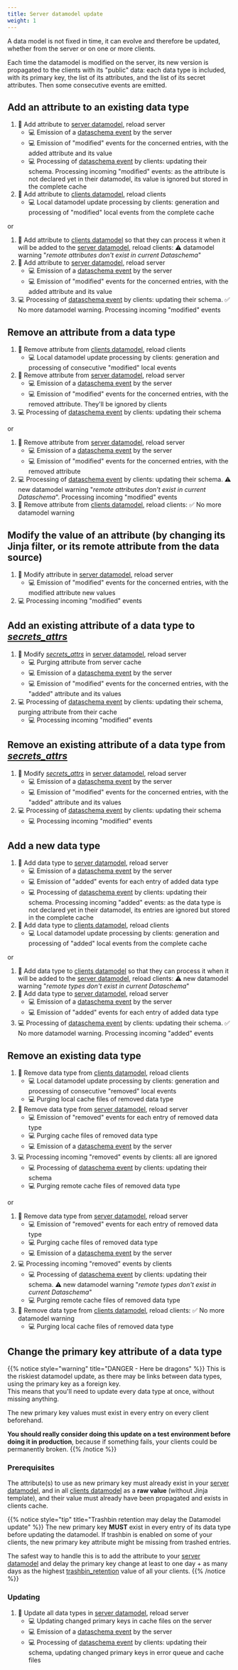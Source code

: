 ```yaml
---
title: Server datamodel update
weight: 1
---
```


A data model is not fixed in time, it can evolve and therefore be updated, whether from the server or on one or more clients.

Each time the datamodel is modified on the server, its new version is propagated to the clients with its "public" data: each data type is included, with its primary key, the list of its attributes, and the list of its secret attributes. Then some consecutive events are emitted.

## Add an attribute to an existing data type

1. 👱 Add attribute to [server datamodel](../../hermes/key-concepts/#server-datamodel), reload server
    - 💻 Emission of a [dataschema event](../../hermes/how-it-works/hermes-server/events-emitted/) by the server
    - 💻 Emission of "modified" events for the concerned entries, with the added attribute and its value
    - 💻 Processing of [dataschema event](../../hermes/how-it-works/hermes-server/events-emitted/) by clients: updating their schema. Processing incoming "modified" events: as the attribute is not declared yet in their datamodel, its value is ignored but stored in the complete cache
2. 👱 Add attribute to [clients datamodel](../../hermes/key-concepts/#client-datamodel), reload clients
    - 💻 Local datamodel update processing by clients: generation and processing of "modified" local events from the complete cache

or

1. 👱 Add attribute to [clients datamodel](../../hermes/key-concepts/#client-datamodel) so that they can process it when it will be added to the [server datamodel](../../hermes/key-concepts/#server-datamodel), reload clients: ⚠️ datamodel warning "*remote attributes don't exist in current Dataschema*"
2. 👱 Add attribute to [server datamodel](../../hermes/key-concepts/#server-datamodel), reload server
    - 💻 Emission of a [dataschema event](../../hermes/how-it-works/hermes-server/events-emitted/) by the server
    - 💻 Emission of "modified" events for the concerned entries, with the added attribute and its value
3. 💻 Processing of [dataschema event](../../hermes/how-it-works/hermes-server/events-emitted/) by clients: updating their schema. ✅ No more datamodel warning. Processing incoming "modified" events

## Remove an attribute from a data type

1. 👱 Remove attribute from [clients datamodel](../../hermes/key-concepts/#client-datamodel), reload clients
    - 💻 Local datamodel update processing by clients: generation and processing of consecutive "modified" local events
2. 👱 Remove attribute from [server datamodel](../../hermes/key-concepts/#server-datamodel), reload server
    - 💻 Emission of a [dataschema event](../../hermes/how-it-works/hermes-server/events-emitted/) by the server
    - 💻 Emission of "modified" events for the concerned entries, with the removed attribute. They'll be ignored by clients
3. 💻 Processing of [dataschema event](../../hermes/how-it-works/hermes-server/events-emitted/) by clients: updating their schema

or

1. 👱 Remove attribute from [server datamodel](../../hermes/key-concepts/#server-datamodel), reload server
    - 💻 Emission of a [dataschema event](../../hermes/how-it-works/hermes-server/events-emitted/) by the server
    - 💻 Emission of "modified" events for the concerned entries, with the removed attribute
2. 💻 Processing of [dataschema event](../../hermes/how-it-works/hermes-server/events-emitted/) by clients: updating their schema. ⚠️ new datamodel warning "*remote attributes don't exist in current Dataschema*". Processing incoming "modified" events
3. 👱 Remove attribute from [clients datamodel](../../hermes/key-concepts/#client-datamodel), reload clients: ✅ No more datamodel warning

## Modify the value of an attribute (by changing its Jinja filter, or its remote attribute from the data source)

1. 👱 Modify attribute in [server datamodel](../../hermes/key-concepts/#server-datamodel), reload server
    - 💻 Emission of "modified" events for the concerned entries, with the modified attribute new values
2. 💻 Processing incoming "modified" events

## Add an existing attribute of a data type to *[secrets_attrs](../../setup/configuration/hermes-server/#hermes-server.datamodel.data-type-name.sources.datasource-name.secrets_attrs)*

1. 👱 Modify *[secrets_attrs](../../setup/configuration/hermes-server/#hermes-server.datamodel.data-type-name.sources.datasource-name.secrets_attrs)* in [server datamodel](../../hermes/key-concepts/#server-datamodel), reload server
    - 💻 Purging attribute from server cache
    - 💻 Emission of a [dataschema event](../../hermes/how-it-works/hermes-server/events-emitted/) by the server
    - 💻 Emission of "modified" events for the concerned entries, with the "added" attribute and its values
2. 💻 Processing of [dataschema event](../../hermes/how-it-works/hermes-server/events-emitted/) by clients: updating their schema, purging attribute from their cache
    - 💻 Processing incoming "modified" events

## Remove an existing attribute of a data type from *[secrets_attrs](../../setup/configuration/hermes-server/#hermes-server.datamodel.data-type-name.sources.datasource-name.secrets_attrs)*

1. 👱 Modify *[secrets_attrs](../../setup/configuration/hermes-server/#hermes-server.datamodel.data-type-name.sources.datasource-name.secrets_attrs)* in [server datamodel](../../hermes/key-concepts/#server-datamodel), reload server
    - 💻 Emission of a [dataschema event](../../hermes/how-it-works/hermes-server/events-emitted/) by the server
    - 💻 Emission of "modified" events for the concerned entries, with the "added" attribute and its values
2. 💻 Processing of [dataschema event](../../hermes/how-it-works/hermes-server/events-emitted/) by clients: updating their schema
    - 💻 Processing incoming "modified" events

## Add a new data type

1. 👱 Add data type to [server datamodel](../../hermes/key-concepts/#server-datamodel), reload server
    - 💻 Emission of a [dataschema event](../../hermes/how-it-works/hermes-server/events-emitted/) by the server
    - 💻 Emission of "added" events for each entry of added data type
    - 💻 Processing of [dataschema event](../../hermes/how-it-works/hermes-server/events-emitted/) by clients: updating their schema. Processing incoming "added" events: as the data type is not declared yet in their datamodel, its entries are ignored but stored in the complete cache
2. 👱 Add data type to [clients datamodel](../../hermes/key-concepts/#client-datamodel), reload clients
    - 💻 Local datamodel update processing by clients: generation and processing of "added" local events from the complete cache

or

1. 👱 Add data type to [clients datamodel](../../hermes/key-concepts/#client-datamodel) so that they can process it when it will be added to the [server datamodel](../../hermes/key-concepts/#server-datamodel), reload clients: ⚠️ new datamodel warning "*remote types don't exist in current Dataschema*"
2. 👱 Add data type to [server datamodel](../../hermes/key-concepts/#server-datamodel), reload server
    - 💻 Emission of a [dataschema event](../../hermes/how-it-works/hermes-server/events-emitted/) by the server
    - 💻 Emission of "added" events for each entry of added data type
3. 💻 Processing of [dataschema event](../../hermes/how-it-works/hermes-server/events-emitted/) by clients: updating their schema. ✅ No more datamodel warning. Processing incoming "added" events

## Remove an existing data type

1. 👱 Remove data type from [clients datamodel](../../hermes/key-concepts/#client-datamodel), reload clients
    - 💻 Local datamodel update processing by clients: generation and processing of consecutive "removed" local events
    - 💻 Purging local cache files of removed data type
2. 👱 Remove data type from [server datamodel](../../hermes/key-concepts/#server-datamodel), reload server
    - 💻 Emission of "removed" events for each entry of removed data type
    - 💻 Purging cache files of removed data type
    - 💻 Emission of a [dataschema event](../../hermes/how-it-works/hermes-server/events-emitted/) by the server
3. 💻 Processing incoming "removed" events by clients: all are ignored
    - 💻 Processing of [dataschema event](../../hermes/how-it-works/hermes-server/events-emitted/) by clients: updating their schema
    - 💻 Purging remote cache files of removed data type

or

1. 👱 Remove data type from [server datamodel](../../hermes/key-concepts/#server-datamodel), reload server
    - 💻 Emission of "removed" events for each entry of removed data type
    - 💻 Purging cache files of removed data type
    - 💻 Emission of a [dataschema event](../../hermes/how-it-works/hermes-server/events-emitted/) by the server
2. 💻 Processing incoming "removed" events by clients
    - 💻 Processing of [dataschema event](../../hermes/how-it-works/hermes-server/events-emitted/) by clients: updating their schema. ⚠️ new datamodel warning "*remote types don't exist in current Dataschema*"
    - 💻 Purging remote cache files of removed data type
3. 👱 Remove data type from [clients datamodel](../../hermes/key-concepts/#client-datamodel), reload clients: ✅ No more datamodel warning
    - 💻 Purging local cache files of removed data type

## Change the primary key attribute of a data type

{{% notice style="warning" title="DANGER - Here be dragons" %}}
This is the riskiest datamodel update, as there may be links between data types, using the primary key as a foreign key.  
This means that you'll need to update every data type at once, without missing anything.

The new primary key values must exist in every entry on every client beforehand.

**You should really consider doing this update on a test environment before doing it in production**, because if something fails, your clients could be permanently broken.
{{% /notice %}}

### Prerequisites

The attribute(s) to use as new primary key must already exist in your [server datamodel](../../hermes/key-concepts/#server-datamodel), and in all [clients datamodel](../../hermes/key-concepts/#client-datamodel) as a **raw value** (without Jinja template), and their value must already have been propagated and exists in clients cache.

{{% notice style="tip" title="Trashbin retention may delay the Datamodel update" %}}
The new primary key **MUST** exist in every entry of its data type before updating the datamodel. If trashbin is enabled on some of your clients, the new primary key attribute might be missing from trashed entries.

The safest way to handle this is to add the attribute to your [server datamodel](../../hermes/key-concepts/#server-datamodel) and delay the primary key change at least to one day + as many days as the highest [trashbin_retention](../../setup/configuration/hermes-client/#hermes-client.trashbin_retention) value of all your clients.
{{% /notice %}}

### Updating

1. 👱 Update all data types in [server datamodel](../../hermes/key-concepts/#server-datamodel), reload server
    - 💻 Updating changed primary keys in cache files on the server
    - 💻 Emission of a [dataschema event](../../hermes/how-it-works/hermes-server/events-emitted/) by the server
    - 💻 Processing of [dataschema event](../../hermes/how-it-works/hermes-server/events-emitted/) by clients: updating their schema, updating changed primary keys in error queue and cache files
